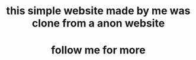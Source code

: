 <center>
<h1>this simple website made by me was clone from a anon website </h1>
<h1>follow me for more</h1>
</center>

